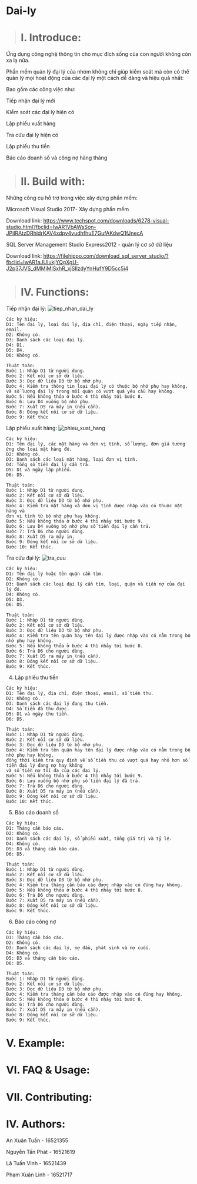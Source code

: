 # Dai-ly

># I. Introduce:
Ứng dụng công nghệ thông tin cho mục đích sống của con người không còn xa lạ nữa.

Phần mềm quản lý đại lý của nhóm không chỉ giúp kiểm soát mà còn có thể quản lý mọi hoạt động của các đại lý một cách dễ dàng và hiệu quả nhất:

Bao gồm các công việc như:

Tiếp nhận đại lý mới

Kiểm soát các đại lý hiện có

Lập phiếu xuất hàng

Tra cứu đại lý hiện có

Lập phiếu thu tiền

Báo cáo doanh số và công nợ hàng tháng


># II. Build with: 
Những công cụ hỗ trợ trong việc xây dựng phần mềm:

Microsoft Visual Studio 2017- Xây dựng phần mềm

Download link: https://www.techspot.com/downloads/6278-visual-studio.html?fbclid=IwAR1VbAWsSon-JPiIRAtzDRhldrKAV4xdpv4vudhfhuE7GufAKdwQ1fJnecA

SQL Server Management Studio Express2012 - quản lý cơ sở dữ liệu

Download link: https://filehippo.com/download_sql_server_studio/?fbclid=IwAR1aJUIukjYQgXgU-J2p37JVS_dMMiMlSxhR_xjSIlzdyYnHufY9D5cc5i4

># IV. Functions:
  
   Tiếp nhận đại lý:
    ![tiep_nhan_dai_ly](https://user-images.githubusercontent.com/48848147/60590935-734d2880-9dc7-11e9-9444-7625b4251da4.JPG)
    
    Các ký hiệu:
    D1: Tên đại lý, loại đại lý, địa chỉ, điện thoại, ngày tiếp nhận, email.
    D2: Không có.
    D3: Danh sách các loại đại lý.
    D4: D1.
    D5: D4.
    D6: Không có.

    Thuật toán:
    Bước 1: Nhập D1 từ người dung.
    Bước 2: Kết nối cơ sở dữ liệu.
    Bước 3: Đọc dữ liệu D3 từ bộ nhớ phụ.
    Bước 4: Kiểm tra thông tin loại đại lý có thuộc bộ nhớ phụ hay không, 
    và số lượng đại lý trong mỗi quận có vượt quá yêu cầu hay không.
    Bước 5: Nếu không thỏa ở bước 4 thì nhảy tới bước 8.
    Bước 6: Lưu D4 xuống bộ nhớ phụ.
    Bước 7: Xuất D5 ra máy in (nếu cần).
    Bước 8: Đóng kết nối cơ sở dữ liệu.
    Bước 9: Kết thúc

   Lập phiếu xuất hàng:
    ![phieu_xuat_hang](https://user-images.githubusercontent.com/48848147/60590821-32edaa80-9dc7-11e9-92a5-73a6f3501a9e.JPG)
    
    Các ký hiệu:
    D1: Tên đại lý, các mặt hàng và đơn vị tính, số lượng, đơn giá tương ứng cho loại mặt hàng đó.
    D2: Không có.
    D3: Danh sách các loại mặt hàng, loại đơn vị tính.
    D4: Tổng số tiền đại lý cần trả.
    D5: D1 và ngày lập phiếu.
    D6: D5.

    Thuật toán:
    Bước 1: Nhập D1 từ người dung.
    Bước 2: Kết nối cơ sở dữ liệu.
    Bước 3: Đọc dữ liệu D3 từ bộ nhớ phụ.
    Bước 4: Kiểm tra mặt hàng và đơn vị tính được nhập vào có thuộc mặt hàng và 
    đơn vị tính từ bộ nhớ phụ hay không.
    Bước 5: Nếu không thỏa ở bước 4 thì nhảy tới bước 9.
    Bước 6: Lưu D4 xuống bộ nhớ phụ số tiền đại lý cần trả.
    Bước 7: Trả D6 cho người dùng.
    Bước 8: Xuất D5 ra máy in.
    Bước 9: Đóng kết nối cơ sở dữ liệu.
    Bước 10: Kết thúc.
                                

   Tra cứu đại lý:
   ![tra_cuu](https://user-images.githubusercontent.com/48848147/60591089-d50d9280-9dc7-11e9-878d-227fc61aa71d.JPG)
    
    Các ký hiệu:
    D1: Tên đại lý hoặc tên quận cần tìm.
    D2: Không có.
    D3: Danh sách các loại đại lý cần tìm, loại, quận và tiền nợ của đại lý đó.
    D4: Không có.
    D5: D3.
    D6: D5.

    Thuật toán:
    Bước 1: Nhập D1 từ người dùng.
    Bước 2: Kết nối cơ sở dữ liệu.
    Bước 3: Đọc dữ liệu D3 từ bộ nhớ phụ.
    Bước 4: Kiểm tra tên quận hay tên đại lý được nhập vào có nằm trong bộ nhớ phụ hay không.
    Bước 5: Nếu không thỏa ở bước 4 thì nhảy tới bước 8.
    Bước 6: Trả D6 cho người dùng.
    Bước 7: Xuất D5 ra máy in (nếu cần).
    Bước 8: Đóng kết nối cơ sở dữ liệu.
    Bước 9: Kết thúc.


   4. Lập phiếu thu tiền
    
    Các ký hiệu:
    D1: Tên đại lý, địa chỉ, điện thoại, email, số tiền thu.
    D2: Không có.
    D3: Danh sách các đại lý đang thu tiền.
    D4: Số tiền đã thu được.
    D5: D1 và ngày thu tiền.
    D6: D5.
 
    Thuật toán:
    Bước 1: Nhập D1 từ người dùng.
    Bước 2: Kết nối cơ sở dữ liệu.
    Bước 3: Đọc dữ liệu D3 từ bộ nhớ phụ.
    Bước 4: Kiểm tra tên quận hay tên đại lý được nhập vào có nằm trong bộ nhớ phụ hay không,
    đồng thời kiểm tra quy định về số tiền thu có vượt quá hay nhỏ hơn số tiền đại lý đang nợ hay không 
    và số tiền nợ tối đa của các đại lý.
    Bước 5: Nếu không thỏa ở bước 4 thì nhảy tới bước 9.
    Bước 6: Lưu xuống bộ nhớ phụ số tiền đại lý đã trả.
    Bước 7: Trả D6 cho người dùng.
    Bước 8: Xuất D5 ra máy in (nếu cần).
    Bước 9: Đóng kết nối cơ sở dữ liệu.
    Bước 10: Kết thúc.


   5. Báo cáo doanh số
   
    Các ký hiệu:
    D1: Tháng cần báo cáo.
    D2: Không có.
    D3: Danh sách các đại lý, số phiếu xuất, tổng giá trị và tỷ lệ.
    D4: Không có.
    D5: D3 và tháng cần báo cáo.
    D6: D5.

    Thuật toán:
    Bước 1: Nhập D1 từ người dùng.
    Bước 2: Kết nối cơ sở dữ liệu.
    Bước 3: Đọc dữ liệu D3 từ bộ nhớ phụ.
    Bước 4: Kiểm tra tháng cần báo cáo được nhập vào có đúng hay không.
    Bước 5: Nếu không thỏa ở bước 4 thì nhảy tới bước 8.
    Bước 6: Trả D6 cho người dùng.
    Bước 7: Xuất D5 ra máy in (nếu cần).
    Bước 8: Đóng kết nối cơ sở dữ liệu.
    Bước 9: Kết thúc.


   6. Báo cáo công nợ
   
    Các ký hiệu:
    D1: Tháng cần báo cáo.
    D2: Không có.
    D3: Danh sách các đại lý, nợ đầu, phát sinh và nợ cuối.
    D4: Không có.
    D5: D3 và tháng cần báo cáo.
    D6: D5.

    Thuật toán:
    Bước 1: Nhập D1 từ người dùng.
    Bước 2: Kết nối cơ sở dữ liệu.
    Bước 3: Đọc dữ liệu D3 từ bộ nhớ phụ.
    Bước 4: Kiểm tra tháng cần báo cáo được nhập vào có đúng hay không.
    Bước 5: Nếu không thỏa ở bước 4 thì nhảy tới bước 8.
    Bước 6: Trả D6 cho người dùng.
    Bước 7: Xuất D5 ra máy in (nếu cần).
    Bước 8: Đóng kết nối cơ sở dữ liệu.
    Bước 9: Kết thúc.


# V. Example:   
# VI. FAQ & Usage:
# VII. Contributing:
# IV. Authors:
An Xuân Tuấn - 16521355

Nguyễn Tấn Phát - 16521619

Lã Tuấn Vinh - 16521439

Phạm Xuân Linh - 16521717
